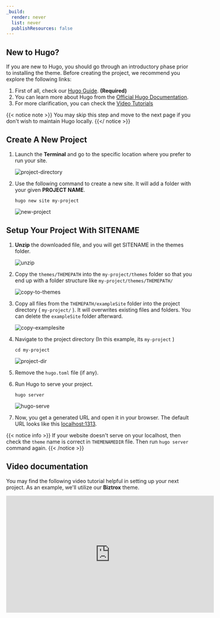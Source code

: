 ```yaml
---
_build:
  render: never
  list: never
  publishResources: false
---
```


## New to Hugo?

If you are new to Hugo, you should go through an introductory phase prior to installing the theme. Before creating the project, we recommend you explore the following links:

1. First of all, check our [Hugo Guide](/guide/). **(Required)**
2. You can learn more about Hugo from the [Official Hugo Documentation](https://gohugo.io/getting-started/installing/).
3. For more clarification, you can check the [Video Tutorials](https://www.youtube.com/watch?v=qtIqKaDlqXo&list=PLLAZ4kZ9dFpOnyRlyS-liKL5ReHDcj4G3)

{{< notice note >}}
You may skip this step and move to the next page if you don't wish to maintain Hugo locally.
{{</ notice >}}

## Create A New Project

1. Launch the **Terminal** and go to the specific location where you prefer to run your site.

    ![project-directory](/images/theme-installation/project-path.png)

2. Use the following command to create a new site. It will add a folder with your given **PROJECT NAME**.

    ```shell
    hugo new site my-project
    ```

    ![new-project](/images/theme-installation/new-project.png)

## Setup Your Project With SITENAME

1. **Unzip** the downloaded file, and you will get SITENAME in the themes folder.

    ![unzip](../images/unzip.png)

2. Copy the `themes/THEMEPATH` into the `my-project/themes` folder so that you end up with a folder structure like `my-project/themes/THEMEPATH/`

    ![copy-to-themes](../images/copy-theme.png)

3. Copy all files from the `THEMEPATH/exampleSite` folder into the project directory ( `my-project/` ). It will overwrites existing files and folders. You can delete the `exampleSite` folder afterward.

    ![copy-examplesite](../images/copy-examplesite.png)

4. Navigate to the project directory (In this example, its `my-project` )

    ```shell
    cd my-project
    ```

    ![project-dir](/images/theme-installation/project-dir.png)

5. Remove the `hugo.toml` file (if any).

6. Run Hugo to serve your project.

    ```shell
    hugo server
    ```

    ![hugo-serve](/images/theme-installation/hugo-serve.png)

7. Now, you get a generated URL and open it in your browser. The default URL looks like this [localhost:1313](http://localhost:1313/).

{{< notice info >}}
If your website doesn't serve on your localhost, then check the `theme` name is correct in `THEMENAMEDIR` file. Then run `hugo server` command again.
{{< /notice >}}

## Video documentation

You may find the following video tutorial helpful in setting up your next project. As an example, we'll utilize our **Biztrox** theme.

<iframe width="560" height="315" src="https://www.youtube.com/embed/jrkvirglgaQ" title="YouTube video player" frameborder="0" allow="accelerometer; autoplay; clipboard-write; encrypted-media; gyroscope; picture-in-picture" allowfullscreen></iframe>
